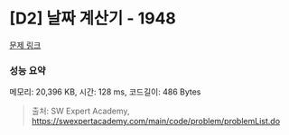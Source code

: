 # [D2] 날짜 계산기 - 1948 

[문제 링크](https://swexpertacademy.com/main/code/problem/problemDetail.do?contestProbId=AV5PnnU6AOsDFAUq) 

### 성능 요약

메모리: 20,396 KB, 시간: 128 ms, 코드길이: 486 Bytes



> 출처: SW Expert Academy, https://swexpertacademy.com/main/code/problem/problemList.do